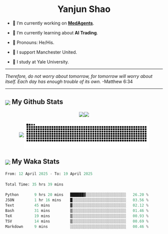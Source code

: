 

<h1 align="center">Yanjun Shao</h1>

- 🐒 I’m currently working on **[MedAgents](https://github.com/gersteinlab/MedAgents)**.

- 🦧 I’m currently learning about **AI Trading**.

- 🦍 Pronouns: He/His.

- 👹 I support Manchester United.

- 🐶 I study at Yale University.

---

<i> Therefore, do not worry about tomorrow, for tomorrow will worry about itself. Each day has enough trouble of its own. </i> -Matthew 6:34

---

<h2><img src="https://emojis.slackmojis.com/emojis/images/1579216111/7550/pikachu_wave.gif?1579216111" align="center" width="28" /> My Github Stats</h2>

<p align="center"><img align="center" src = "https://github-readme-stats.vercel.app/api?username=super-dainiu&show_icons=true&count_private=true&theme=tokyonight&hide=issues&line_height=30" width="400px"><img align="center" src = "https://github-readme-streak-stats.herokuapp.com/?user=super-dainiu&theme=tokyonight" width="400px"></p>

<p align="center"><img align="center" width="400px" src="https://github-readme-stats.vercel.app/api/top-langs/?username=super-dainiu&layout=compact&theme=tokyonight&hide=html,tex,jupyter%20notebook"><img align="center" width="400px" src="https://github.com/super-dainiu/super-dainiu/blob/output/github-contribution-grid-snake.svg"></p>

<h2><img src="https://emojis.slackmojis.com/emojis/images/1579216111/7550/pikachu_wave.gif?1579216111" align="center" width="28" /> My Waka Stats</h2>

<!--START_SECTION:waka-->

```python
From: 12 April 2025 - To: 19 April 2025

Total Time: 35 hrs 39 mins

Python       9 hrs 20 mins   ██████▓░░░░░░░░░░░░░░░░░░   26.20 %
JSON         1 hr 16 mins    █░░░░░░░░░░░░░░░░░░░░░░░░   03.56 %
Text         45 mins         ▓░░░░░░░░░░░░░░░░░░░░░░░░   02.12 %
Bash         31 mins         ▒░░░░░░░░░░░░░░░░░░░░░░░░   01.46 %
TeX          19 mins         ▒░░░░░░░░░░░░░░░░░░░░░░░░   00.93 %
TSV          14 mins         ▒░░░░░░░░░░░░░░░░░░░░░░░░   00.69 %
Markdown     9 mins          ░░░░░░░░░░░░░░░░░░░░░░░░░   00.46 %
```

<!--END_SECTION:waka-->
